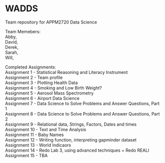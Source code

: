 # WADDS
Team repository for APPM2720 Data Science

Team Memebers: <br />
Abby, <br />
David, <br />
Derek, <br />
Sarah, <br />
Will, <br />

Completed Assignments: <br />
Assignment 1 - Statistical Reasoning and Literacy Instrument <br />
Assignment 2 - Team profile <br />
Assignment 3 - Plotting Health Data <br />
Assignment 4 - Smoking and Low Birth Weight? <br />
Assignment 5 - Aerosol Mass Spectrometry <br />
Assignment 6 - Airport Data Science <br />
Assignment 7 - Data Science to Solve Problems and Answer Questions, Part 1 <br />
Assignment 8 - Data Science to Solve Problems and Answer Questions, Part 2 <br />
Assignment 9 - Relational data, Strings, Factors, Dates and times <br />
Assignment 10 - Text and Time Analysis <br />
Assignment 11 - Baby Names <br />
Assignment 12 - Writing function, interpreting gapminder dataset <br />
Assignment 13 - World Indicaors <br />
Assignment 14 - Redo Lab 3, using advanced techniques + Redo REALI <br />
Assignment 15 - TBA <br />
